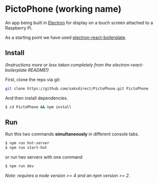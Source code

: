 # PictoPhone (working name)

An app being built in [Electron](http://electron.atom.io/) for display on a touch screen attached to a Raspberry Pi.

As a starting point we have used [electron-react-boilerplate](https://github.com/chentsulin/electron-react-boilerplate).

## Install

*(Instructions more or less taken completely from the electron-react-boilerplate README!)*

First, clone the repo via git:

```bash
git clone https://github.com/saksdirect/PictoPhone.git PictoPhone
```

And then install dependencies.

```bash
$ cd PictoPhone && npm install
```


## Run

Run this two commands __simultaneously__ in different console tabs.

```bash
$ npm run hot-server
$ npm run start-hot
```

or run two servers with one command

```bash
$ npm run dev
```

*Note: requires a node version >= 4 and an npm version >= 2.*



